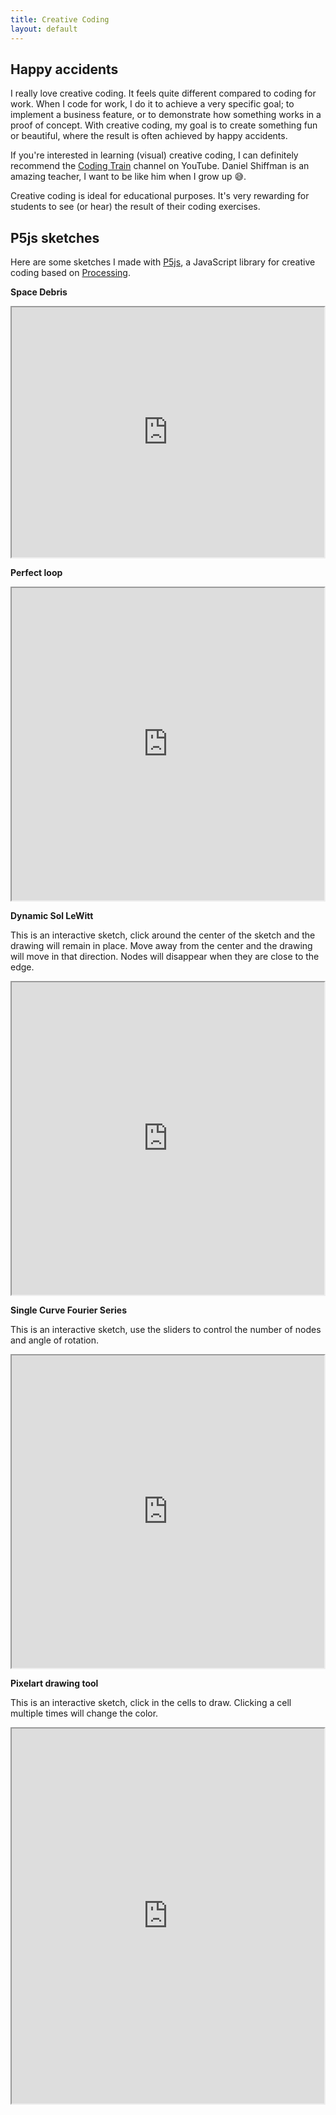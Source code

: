 ```yaml
---
title: Creative Coding
layout: default
---
```


## Happy accidents

I really love creative coding. It feels quite different compared to coding for work. When I code for work, I do it to achieve a very specific goal; to implement a business feature, or to demonstrate how something works in a proof of concept. With creative coding, my goal is to create something fun or beautiful, where the result is often achieved by happy accidents.

If you're interested in learning (visual) creative coding, I can definitely recommend the [Coding Train](https://www.youtube.com/c/TheCodingTrain/videos) channel on YouTube. Daniel Shiffman is an amazing teacher, I want to be like him when I grow up 😅.

Creative coding is ideal for educational purposes. It's very rewarding for students to see (or hear) the result of their coding exercises.

## P5js sketches

Here are some sketches I made with [P5js](https://p5js.org/), a JavaScript library for creative coding based on [Processing](https://processing.org/). 

**Space Debris**

<iframe src="https://openprocessing.org/sketch/2121413/embed/" width="500" height="400"></iframe>


**Perfect loop**

<iframe src="https://openprocessing.org/sketch/1923671/embed/" width="500" height="500"></iframe>

**Dynamic Sol LeWitt**

This is an interactive sketch, click around the center of the sketch and the drawing will remain in place. Move away from the center and the drawing will move in that direction. Nodes will disappear when they are close to the edge. 

<iframe src="https://openprocessing.org/sketch/1431396/embed/" width="500" height="500"></iframe>

**Single Curve Fourier Series**

This is an interactive sketch, use the sliders to control the number of nodes and angle of rotation.
<iframe src="https://openprocessing.org/sketch/1432049/embed/" width="500" height="500"></iframe>

**Pixelart drawing tool**

This is an interactive sketch, click in the cells to draw. Clicking a cell multiple times will change the color.

<iframe src="https://openprocessing.org/sketch/1923697/embed/" width="500" height="600"></iframe>